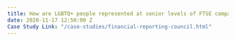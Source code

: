 ```yaml
---
title: How are LGBTQ+ people represented at senior levels of FTSE companies?
date: 2020-11-17 12:50:00 Z
Case Study Link: "/case-studies/financial-reporting-council.html"
---
```


